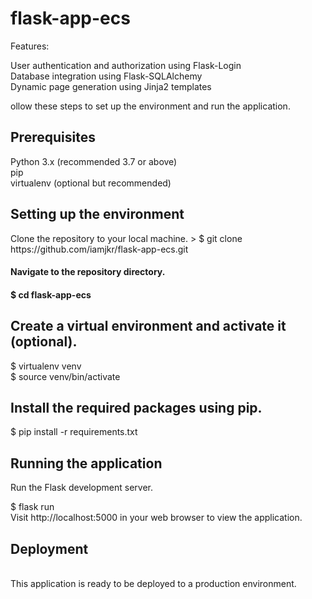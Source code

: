 # flask-app-ecs

Features:

User authentication and authorization using Flask-Login<br>
Database integration using Flask-SQLAlchemy<br>
Dynamic page generation using Jinja2 templates<br>

ollow these steps to set up the environment and run the application.

<h2>Prerequisites</h2>
Python 3.x (recommended 3.7 or above)<br>
pip<br>
virtualenv (optional but recommended)<br>

<h2>Setting up the environment</h2>
Clone the repository to your local machine. > $ git clone https://github.com/iamjkr/flask-app-ecs.git<br>

<h4>Navigate to the repository directory.<h4>

$ cd flask-app-ecs
<h2>Create a virtual environment and activate it (optional).</h2>

$ virtualenv venv<br>
$ source venv/bin/activate<br>

<h2>Install the required packages using pip.</h2>
$ pip install -r requirements.txt<br>

<h2>Running the application</h2>

Run the Flask development server.<br>

$ flask run<br>
Visit http://localhost:5000 in your web browser to view the application.<br>
<h2>Deployment</h2><br>
This application is ready to be deployed to a production environment.
